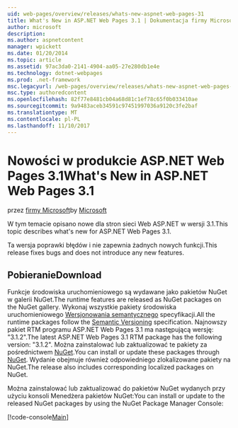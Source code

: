 ```yaml
---
uid: web-pages/overview/releases/whats-new-aspnet-web-pages-31
title: What's New in ASP.NET Web Pages 3.1 | Dokumentacja firmy Microsoft
author: microsoft
description: 
ms.author: aspnetcontent
manager: wpickett
ms.date: 01/20/2014
ms.topic: article
ms.assetid: 97ac3da0-2141-4904-aa05-27e280db1e4e
ms.technology: dotnet-webpages
ms.prod: .net-framework
msc.legacyurl: /web-pages/overview/releases/whats-new-aspnet-web-pages-31
msc.type: authoredcontent
ms.openlocfilehash: 82f77e8481cb04a68d81c1ef78c65f0b033410ae
ms.sourcegitcommit: 9a9483aceb34591c97451997036a9120c3fe2baf
ms.translationtype: MT
ms.contentlocale: pl-PL
ms.lasthandoff: 11/10/2017
---
```

<a name="whats-new-in-aspnet-web-pages-31"></a><span data-ttu-id="1e16f-102">Nowości w produkcie ASP.NET Web Pages 3.1</span><span class="sxs-lookup"><span data-stu-id="1e16f-102">What's New in ASP.NET Web Pages 3.1</span></span>
====================
<span data-ttu-id="1e16f-103">przez [firmy Microsoft](https://github.com/microsoft)</span><span class="sxs-lookup"><span data-stu-id="1e16f-103">by [Microsoft](https://github.com/microsoft)</span></span>

<span data-ttu-id="1e16f-104">W tym temacie opisano nowe dla stron sieci Web ASP.NET w wersji 3.1.</span><span class="sxs-lookup"><span data-stu-id="1e16f-104">This topic describes what's new for ASP.NET Web Pages 3.1.</span></span>

<span data-ttu-id="1e16f-105">Ta wersja poprawki błędów i nie zapewnia żadnych nowych funkcji.</span><span class="sxs-lookup"><span data-stu-id="1e16f-105">This release fixes bugs and does not introduce any new features.</span></span>

<a id="download"></a>
## <a name="download"></a><span data-ttu-id="1e16f-106">Pobieranie</span><span class="sxs-lookup"><span data-stu-id="1e16f-106">Download</span></span>

<span data-ttu-id="1e16f-107">Funkcje środowiska uruchomieniowego są wydawane jako pakietów NuGet w galerii NuGet.</span><span class="sxs-lookup"><span data-stu-id="1e16f-107">The runtime features are released as NuGet packages on the NuGet gallery.</span></span> <span data-ttu-id="1e16f-108">Wykonaj wszystkie pakiety środowiska uruchomieniowego [Wersjonowania semantycznego](http://semver.org/) specyfikacji.</span><span class="sxs-lookup"><span data-stu-id="1e16f-108">All the runtime packages follow the [Semantic Versioning](http://semver.org/) specification.</span></span> <span data-ttu-id="1e16f-109">Najnowszy pakiet RTM programu ASP.NET Web Pages 3.1 ma następującą wersję: "3.1.2".</span><span class="sxs-lookup"><span data-stu-id="1e16f-109">The latest ASP.NET Web Pages 3.1 RTM package has the following version: "3.1.2".</span></span> <span data-ttu-id="1e16f-110">Można zainstalować lub zaktualizować te pakiety za pośrednictwem [NuGet](http://www.nuget.org/packages/Microsoft.AspNet.WebPages/).</span><span class="sxs-lookup"><span data-stu-id="1e16f-110">You can install or update these packages through [NuGet](http://www.nuget.org/packages/Microsoft.AspNet.WebPages/).</span></span> <span data-ttu-id="1e16f-111">Wydanie obejmuje również odpowiedniego zlokalizowane pakiety na NuGet.</span><span class="sxs-lookup"><span data-stu-id="1e16f-111">The release also includes corresponding localized packages on NuGet.</span></span>

<span data-ttu-id="1e16f-112">Można zainstalować lub zaktualizować do pakietów NuGet wydanych przy użyciu konsoli Menedżera pakietów NuGet:</span><span class="sxs-lookup"><span data-stu-id="1e16f-112">You can install or update to the released NuGet packages by using the NuGet Package Manager Console:</span></span>

[!code-console[Main](whats-new-aspnet-web-pages-31/samples/sample1.cmd)]

